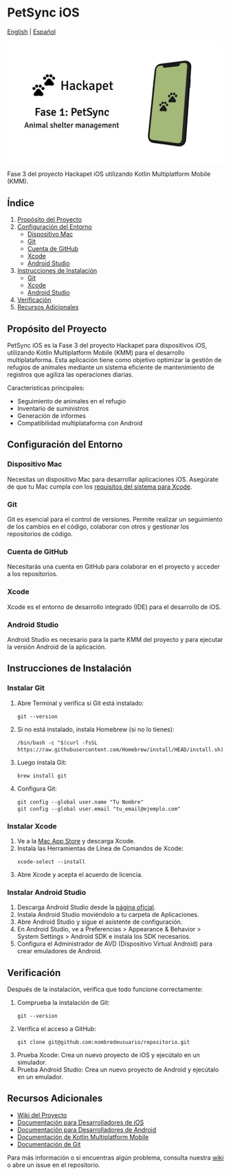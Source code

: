 # PetSync iOS
[English](README.md) | [Español](README.es.md)

![Logo de PetSync](readme/thumbnail.png)

Fase 3 del proyecto Hackapet iOS utilizando Kotlin Multiplatform Mobile (KMM).

## Índice
1. [Propósito del Proyecto](#propósito-del-proyecto)
2. [Configuración del Entorno](#configuración-del-entorno)
   - [Dispositivo Mac](#dispositivo-mac)
   - [Git](#git)
   - [Cuenta de GitHub](#cuenta-de-github)
   - [Xcode](#xcode)
   - [Android Studio](#android-studio)
3. [Instrucciones de Instalación](#instrucciones-de-instalación)
   - [Git](#instalar-git)
   - [Xcode](#instalar-xcode)
   - [Android Studio](#instalar-android-studio)
4. [Verificación](#verificación)
5. [Recursos Adicionales](#recursos-adicionales)

## Propósito del Proyecto
PetSync iOS es la Fase 3 del proyecto Hackapet para dispositivos iOS, utilizando Kotlin Multiplatform Mobile (KMM) para el desarrollo multiplataforma. Esta aplicación tiene como objetivo optimizar la gestión de refugios de animales mediante un sistema eficiente de mantenimiento de registros que agiliza las operaciones diarias.

Características principales:
- Seguimiento de animales en el refugio
- Inventario de suministros
- Generación de informes
- Compatibilidad multiplataforma con Android

## Configuración del Entorno
### Dispositivo Mac
Necesitas un dispositivo Mac para desarrollar aplicaciones iOS. Asegúrate de que tu Mac cumpla con los [requisitos del sistema para Xcode](https://developer.apple.com/support/xcode/).

### Git
Git es esencial para el control de versiones. Permite realizar un seguimiento de los cambios en el código, colaborar con otros y gestionar los repositorios de código.

### Cuenta de GitHub
Necesitarás una cuenta en GitHub para colaborar en el proyecto y acceder a los repositorios.

### Xcode
Xcode es el entorno de desarrollo integrado (IDE) para el desarrollo de iOS.

### Android Studio
Android Studio es necesario para la parte KMM del proyecto y para ejecutar la versión Android de la aplicación.

## Instrucciones de Instalación

### Instalar Git
1. Abre Terminal y verifica si Git está instalado:
   ```
   git --version
   ```
2. Si no está instalado, instala Homebrew (si no lo tienes):
   ```
   /bin/bash -c "$(curl -fsSL https://raw.githubusercontent.com/Homebrew/install/HEAD/install.sh)"
   ```
3. Luego instala Git:
   ```
   brew install git
   ```
4. Configura Git:
   ```
   git config --global user.name "Tu Nombre"
   git config --global user.email "tu_email@ejemplo.com"
   ```

### Instalar Xcode
1. Ve a la [Mac App Store](https://apps.apple.com/us/app/xcode/id497799835?mt=12) y descarga Xcode.
2. Instala las Herramientas de Línea de Comandos de Xcode:
   ```
   xcode-select --install
   ```
3. Abre Xcode y acepta el acuerdo de licencia.

### Instalar Android Studio
1. Descarga Android Studio desde la [página oficial](https://developer.android.com/studio).
2. Instala Android Studio moviéndolo a tu carpeta de Aplicaciones.
3. Abre Android Studio y sigue el asistente de configuración.
4. En Android Studio, ve a Preferencias > Appearance & Behavior > System Settings > Android SDK e instala los SDK necesarios.
5. Configura el Administrador de AVD (Dispositivo Virtual Android) para crear emuladores de Android.

## Verificación
Después de la instalación, verifica que todo funcione correctamente:

1. Comprueba la instalación de Git:
   ```
   git --version
   ```
2. Verifica el acceso a GitHub:
   ```
   git clone git@github.com:nombredeusuario/repositorio.git
   ```
3. Prueba Xcode:
   Crea un nuevo proyecto de iOS y ejecútalo en un simulador.
4. Prueba Android Studio:
   Crea un nuevo proyecto de Android y ejecútalo en un emulador.

## Recursos Adicionales
- [Wiki del Proyecto](https://github.com/hackapet-project/petsync-ios/wiki)
- [Documentación para Desarrolladores de iOS](https://developer.apple.com/documentation/)
- [Documentación para Desarrolladores de Android](https://developer.android.com/docs)
- [Documentación de Kotlin Multiplatform Mobile](https://kotlinlang.org/docs/mobile/home.html)
- [Documentación de Git](https://git-scm.com/doc)

Para más información o si encuentras algún problema, consulta nuestra [wiki](https://github.com/hackapet-project/petsync-ios/wiki) o abre un issue en el repositorio.
